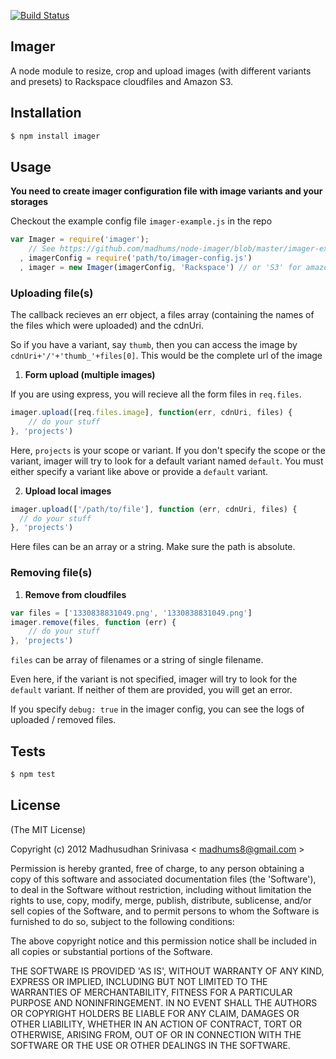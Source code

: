 [![Build Status](https://travis-ci.org/madhums/node-imager.png)](https://travis-ci.org/madhums/node-imager)

## Imager

A node module to resize, crop and upload images (with different variants and presets) to Rackspace cloudfiles and Amazon S3.

## Installation
```sh
$ npm install imager
```

## Usage
**You need to create imager configuration file with image variants and your storages**

Checkout the example config file `imager-example.js` in the repo

```js
var Imager = require('imager');
    // See https://github.com/madhums/node-imager/blob/master/imager-example.js for example configuration
  , imagerConfig = require('path/to/imager-config.js')
  , imager = new Imager(imagerConfig, 'Rackspace') // or 'S3' for amazon
```

### Uploading file(s)

The callback recieves an err object, a files array (containing the names of the files which were
uploaded) and the cdnUri.

So if you have a variant, say `thumb`, then you can access the image by `cdnUri+'/'+'thumb_'+files[0]`. This would be the complete url of the image

1. **Form upload (multiple images)**

  If you are using express, you will recieve all the form files in `req.files`.

  ```js
  imager.upload([req.files.image], function(err, cdnUri, files) {
      // do your stuff
  }, 'projects')
  ```

  Here, `projects` is your scope or variant. If you don't specify the scope or the variant, imager
  will try to look for a default variant named `default`. You must either specify a variant like
  above or provide a `default` variant.

2. **Upload local images**

  ```js
  imager.upload(['/path/to/file'], function (err, cdnUri, files) {
    // do your stuff
  }, 'projects')
  ```

  Here files can be an array or a string. Make sure the path is
  absolute.

### Removing file(s)

1. **Remove from cloudfiles**

  ```js
  var files = ['1330838831049.png', '1330838831049.png']
  imager.remove(files, function (err) {
      // do your stuff
  }, 'projects')
  ```

  `files` can be array of filenames or a string of single filename.

  Even here, if the variant is not specified, imager will try to look for the `default` variant. If neither
  of them are provided, you will get an error.


If you specify `debug: true` in the imager config, you can see the logs of uploaded / removed files.

## Tests

```sh
$ npm test
```

## License
(The MIT License)

Copyright (c) 2012 Madhusudhan Srinivasa < [madhums8@gmail.com](mailto:madhums8@gmail.com) >

Permission is hereby granted, free of charge, to any person obtaining a copy of this software and associated documentation files (the 'Software'), to deal in the Software without restriction, including without limitation the rights to use, copy, modify, merge, publish, distribute, sublicense, and/or sell copies of the Software, and to permit persons to whom the Software is furnished to do so, subject to the following conditions:

The above copyright notice and this permission notice shall be included in all copies or substantial portions of the Software.

THE SOFTWARE IS PROVIDED 'AS IS', WITHOUT WARRANTY OF ANY KIND, EXPRESS OR IMPLIED, INCLUDING BUT NOT LIMITED TO THE WARRANTIES OF MERCHANTABILITY, FITNESS FOR A PARTICULAR PURPOSE AND NONINFRINGEMENT. IN NO EVENT SHALL THE AUTHORS OR COPYRIGHT HOLDERS BE LIABLE FOR ANY CLAIM, DAMAGES OR OTHER LIABILITY, WHETHER IN AN ACTION OF CONTRACT, TORT OR OTHERWISE, ARISING FROM, OUT OF OR IN CONNECTION WITH THE SOFTWARE OR THE USE OR OTHER DEALINGS IN THE SOFTWARE.
